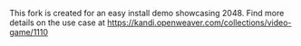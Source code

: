 This fork is created for an easy install demo showcasing 2048. Find more details on the use case at https://kandi.openweaver.com/collections/video-game/1110
